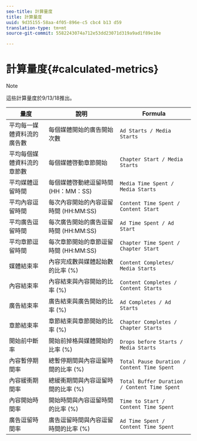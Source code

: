 ```yaml
---
seo-title: 計算量度
title: 計算量度
uuid: 9d35155-58aa-4f05-896e-c5 cbc4 b13 d59
translation-type: tm+mt
source-git-commit: 5582243074a712e53dd23071d319a9ad1f89e10e

---
```



# 計算量度{#calculated-metrics}

>[!NOTE]
>
>這些計算量度於9/13/18推出。

| 量度 | 說明 | Formula |
|---|---|---|
| 平均每一媒體資料流的廣告數 | 每個媒體開始的廣告開始次數 | `Ad Starts / Media Starts` |
| 平均每個媒體資料流的章節數 | 每個媒體啓動章節開始 | `Chapter Start / Media Starts` |
| 平均媒體逗留時間 | 每個媒體啓動總逗留時間(HH：MM：SS) | `Media Time Spent / Media Starts` |
| 平均內容逗留時間 | 每次內容開始的內容逗留時間 (HH:MM:SS) | `Content Time Spent / Content Start` |
| 平均廣告逗留時間 | 每次廣告開始的廣告逗留時間 (HH:MM:SS) | `Ad Time Spent / Ad Start` |
| 平均章節逗留時間 | 每次章節開始的章節逗留時間 (HH:MM:SS) | `Chapter Time Spent / Chapter Start` |
| 媒體結束率 | 內容完成數與媒體起始數的比率 (%) | `Content Completes/ Media Starts` |
| 內容結束率 | 內容結束與內容開始的比率 (%) | `Content Completes / Content Starts` |
| 廣告結束率 | 廣告結束與廣告開始的比率 (%) | `Ad Completes / Ad Starts` |
| 章節結束率 | 章節結束與章節開始的比率 (%) | `Chapter Completes / Chapter Starts` |
| 開始前中斷率 | 開始前掉格與媒體開始的比率 (%) | `Drops before Starts / Media Starts` |
| 內容暫停期間率 | 總暫停期間與內容逗留時間的比率 (%) | `Total Pause Duration / Content Time Spent` |
| 內容緩衝期間率 | 總緩衝期間與內容逗留時間的比率 (%) | `Total Buffer Duration / Content Time Spent` |
| 內容開始時間率 | 開始時間與內容逗留時間的比率 (%) | `Time to Start / Content Time Spent` |
| 廣告逗留時間率 | 廣告逗留時間與內容逗留時間的比率 (%) | `Ad Time Spent / Content Time Spent` |
